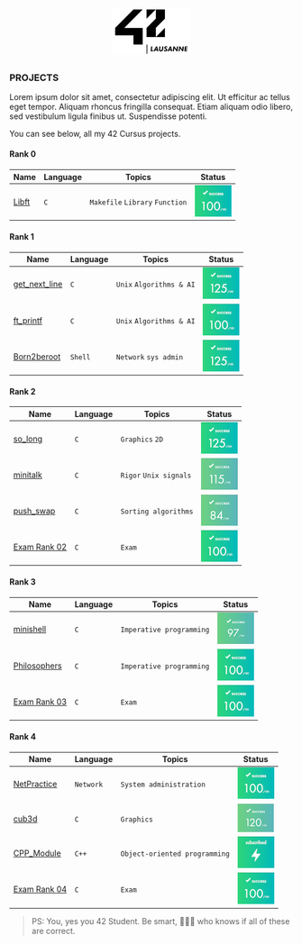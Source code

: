 <h1 align="center">
    <img alt="42Lausanne" title="42Lausanne" src="https://github.com/MarJC5/42/blob/main/42_logo.svg" width="140"> </br>
</h1>

### PROJECTS
Lorem ipsum dolor sit amet, consectetur adipiscing elit. Ut efficitur ac tellus eget tempor. Aliquam rhoncus fringilla consequat. Etiam aliquam odio libero, sed vestibulum ligula finibus ut. Suspendisse potenti. 

You can see below, all my 42 Cursus projects.

#### Rank 0
| Name | Language | Topics | Status | 
|---|---|---|---|
| [Libft](https://github.com/MarJC5/Libft) | ```C``` | ```Makefile``` ```Library``` ```Function``` | ![Project Score](https://github.com/MarJC5/42/blob/main/status/100.png)|

#### Rank 1
| Name | Language | Topics | Status | 
|---|---|---|---|
| [get_next_line](https://github.com/MarJC5/get_next_line) | ```C``` | ```Unix``` ```Algorithms & AI``` | ![Project Score](https://github.com/MarJC5/42/blob/main/status/125.png)|
| [ft_printf](https://github.com/MarJC5/ft_printf) | ```C``` | ```Unix``` ```Algorithms & AI``` | ![Project Score](https://github.com/MarJC5/42/blob/main/status/100.png)|
| [Born2beroot](https://github.com/MarJC5/born2beroot) | ```Shell``` |  ```Network``` ```sys admin``` | ![Project Score](https://github.com/MarJC5/42/blob/main/status/125.png)|

#### Rank 2
| Name | Language | Topics | Status | 
|---|---|---|---|
| [so_long](https://github.com/MarJC5/so_long) | ```C``` | ```Graphics``` ```2D```| ![Project Score](https://github.com/MarJC5/42/blob/main/status/125.png)|
| [minitalk](https://github.com/MarJC5/minitalk) | ```C``` | ```Rigor``` ```Unix signals```| ![Project Score](https://github.com/MarJC5/42/blob/main/status/115.png)|
| [push_swap](https://github.com/MarJC5/push_swap) | ```C``` |  ```Sorting algorithms``` | ![Project Score](https://github.com/MarJC5/42/blob/main/status/84.png)|
| [Exam Rank 02](https://github.com/MarJC5/42-Exam-Rank/tree/main/Rank02) | ```C``` |  ```Exam``` | ![Project Score](https://github.com/MarJC5/42/blob/main/status/100.png) |

#### Rank 3
| Name | Language | Topics | Status | 
|---|---|---|---|
| [minishell](https://github.com/MarJC5/minishell) | ```C``` |```Imperative programming```| ![Project Score](https://github.com/MarJC5/42/blob/main/status/97.png)|
| [Philosophers](https://github.com/MarJC5/Philosophers) | ```C``` |```Imperative programming```| ![Project Score](https://github.com/MarJC5/42/blob/main/status/100.png)|
| [Exam Rank 03](https://github.com/MarJC5/42-Exam-Rank/tree/main/Rank03) | ```C``` |  ```Exam``` | ![Project Score](https://github.com/MarJC5/42/blob/main/status/100.png) |

#### Rank 4
| Name | Language | Topics | Status | 
|---|---|---|---|
| [NetPractice](https://github.com/MarJC5/NetPractice) | ```Network``` |  ```System administration``` | ![Project Score](https://github.com/MarJC5/42/blob/main/status/100.png) |
| [cub3d](https://github.com/MarJC5/cub3d) | ```C``` |  ```Graphics``` | ![Project Score](https://github.com/MarJC5/42/blob/main/status/120.png) |
| [CPP_Module](https://github.com/MarJC5/CPP_Module) | ```C++``` |  ```Object-oriented programming``` | ![Project Score](https://github.com/MarJC5/42/blob/main/status/suscribed.png) |
| [Exam Rank 04](https://github.com/MarJC5/42-Exam-Rank/tree/main/Rank04) | ```C``` |  ```Exam``` | ![Project Score](https://github.com/MarJC5/42/blob/main/status/100.png) |

> PS: You, yes you 42 Student. Be smart, 🤷🏾‍♂️ who knows if all of these are correct.

